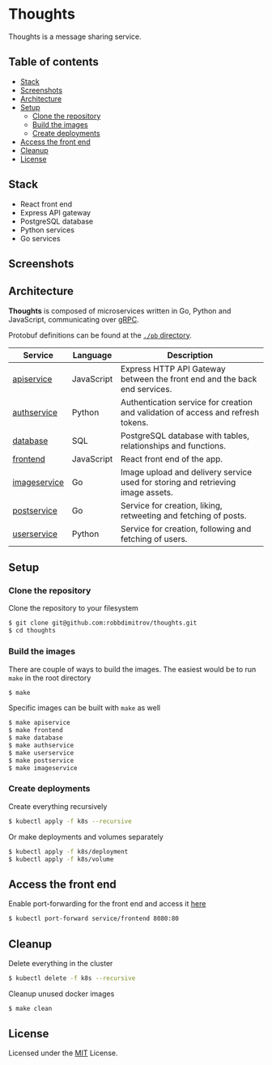 # Thoughts

Thoughts is a message sharing service.

## Table of contents

- [Stack](#stack)
- [Screenshots](#screenshots)
- [Architecture](#architecture)
- [Setup](#setup)
  - [Clone the repository](#clone-the-repository)
  - [Build the images](#build-the-images)
  - [Create deployments](#create-deployments)
- [Access the front end](#access-the-front-end)
- [Cleanup](#cleanup)
- [License](#license)

## Stack

- React front end
- Express API gateway
- PostgreSQL database
- Python services
- Go services

## Screenshots

## Architecture

**Thoughts** is composed of microservices written in Go, Python and JavaScript, communicating over [gRPC](https://github.com/grpc/grpc).

Protobuf definitions can be found at the [`./pb` directory](./pb).

| Service | Language | Description |
| --- | --- | --- |
| [apiservice](./src/apiservice) | JavaScript | Express HTTP API Gateway between the front end and the back end services. |
| [authservice](./src/authservice) | Python | Authentication service for creation and validation of access and refresh tokens. |
| [database](./src/database) | SQL | PostgreSQL database with tables, relationships and functions. |
| [frontend](./src/frontend) | JavaScript | React front end of the app. |
| [imageservice](./src/imageservice) | Go | Image upload and delivery service used for storing and retrieving image assets. |
| [postservice](./src/postservice) | Go | Service for creation, liking, retweeting and fetching of posts. |
| [userservice](./src/userservice) | Python | Service for creation, following and fetching of users. |

## Setup

### Clone the repository

Clone the repository to your filesystem

```sh
$ git clone git@github.com:robbdimitrov/thoughts.git
$ cd thoughts
```

### Build the images

There are couple of ways to build the images. The easiest would be to run `make` in the root directory

```sh
$ make
```

Specific images can be built with `make` as well

```sh
$ make apiservice
$ make frontend
$ make database
$ make authservice
$ make userservice
$ make postservice
$ make imageservice
```

### Create deployments

Create everything recursively

```sh
$ kubectl apply -f k8s --recursive
```

Or make deployments and volumes separately

```sh
$ kubectl apply -f k8s/deployment
$ kubectl apply -f k8s/volume
```

## Access the front end

Enable port-forwarding for the front end and access it [here](http://localhost:8080/)

```sh
$ kubectl port-forward service/frontend 8080:80
```

## Cleanup

Delete everything in the cluster

```sh
$ kubectl delete -f k8s --recursive
```

Cleanup unused docker images

```sh
$ make clean
```

## License

Licensed under the [MIT](LICENSE) License.
